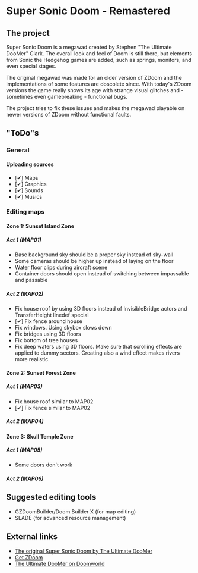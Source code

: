 # Super Sonic Doom - Remastered

## The project

Super Sonic Doom is a megawad created by Stephen "The Ultimate DooMer" Clark. The overall look and feel of Doom is still there, but elements from Sonic the Hedgehog games are added, such as springs, monitors, and even special stages.

The original megawad was made for an older version of ZDoom and the implementations of some features are obscolete since. With today's ZDoom versions the game really shows its age with strange visual glitches and - sometimes even gamebreaking - functional bugs.

The project tries to fix these issues and makes the megawad playable on newer versions of ZDoom without functional faults.

## "ToDo"s

### General

#### Uploading sources

* [✔] Maps
* [✔] Graphics
* [✔] Sounds
* [✔] Musics

### Editing maps

#### Zone 1: Sunset Island Zone

##### Act 1 (MAP01)

* Base background sky should be a proper sky instead of sky-wall
* Some cameras should be higher up instead of laying on the floor
* Water floor clips during aircraft scene
* Container doors should open instead of switching between impassable and passable

##### Act 2 (MAP02)

* Fix house roof by using 3D floors instead of InvisibleBridge actors and TransferHeight linedef special
* [✔] Fix fence around house
* Fix windows. Using skybox slows down
* Fix bridges using 3D floors
* Fix bottom of tree houses
* Fix deep waters using 3D floors. Make sure that scrolling effects are applied to dummy sectors. Creating also a wind effect makes rivers more realistic.

#### Zone 2: Sunset Forest Zone

##### Act 1 (MAP03)

* Fix house roof similar to MAP02
* [✔] Fix fence similar to MAP02

##### Act 2 (MAP04)

#### Zone 3: Skull Temple Zone

##### Act 1 (MAP05)

* Some doors don't work

##### Act 2 (MAP06)

## Suggested editing tools

* GZDoomBuilder/Doom Builder X (for map editing)
* SLADE (for advanced resource management)

## External links
* [The original Super Sonic Doom by The Ultimate DooMer](https://www.doomworld.com/idgames/levels/doom2/Ports/megawads/sonic)
* [Get ZDoom](https://www.zdoom.org/index)
* [The Ultimate DooMer on Doomworld](https://www.doomworld.com/profile/739-the-ultimate-doomer/)
